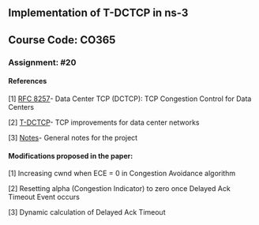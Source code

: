 ## Implementation of T-DCTCP in ns-3
## Course Code: CO365
### Assignment: #20

#### References 

[1] [RFC 8257](https://tools.ietf.org/html/rfc8257)- Data Center TCP (DCTCP): TCP Congestion Control for Data Centers

[2] [T-DCTCP](http://ieeexplore.ieee.org/xpls/icp.jsp?arnumber=6465539)- TCP improvements for data center networks

[3] [Notes](https://docs.google.com/document/d/1waPUTyqbXhkUqWOotZvzC89Wf7NSsDmaMUmthbU1BtE/edit?usp=sharing)- General notes for the project

#### Modifications proposed in the paper:
[1] Increasing cwnd when ECE = 0 in Congestion Avoidance algorithm

[2] Resetting alpha (Congestion Indicator) to zero once Delayed Ack Timeout Event occurs

[3] Dynamic calculation of Delayed Ack Timeout

